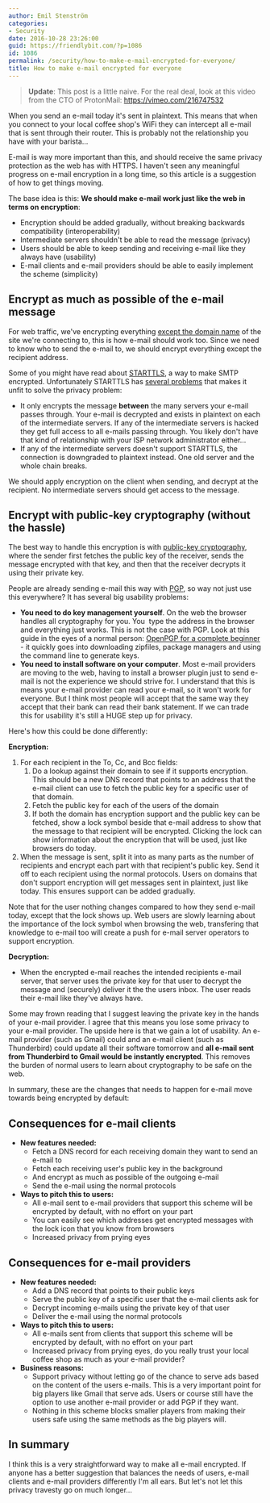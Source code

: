 ```yaml
---
author: Emil Stenström
categories:
- Security
date: 2016-10-28 23:26:00
guid: https://friendlybit.com/?p=1086
id: 1086
permalink: /security/how-to-make-e-mail-encrypted-for-everyone/
title: How to make e-mail encrypted for everyone
---
```


> **Update**: This post is a little naive. For the real deal, look at this video from the CTO of ProtonMail: <https://vimeo.com/216747532>

When you send an e-mail today it's sent in plaintext. This means that when you connect to your local coffee shop's WiFi they can intercept all e-mail that is sent through their router. This is probably not the relationship you have with your barista…

E-mail is way more important than this, and should receive the same privacy protection as the web has with HTTPS. I haven't seen any meaningful progress on e-mail encryption in a long time, so this article is a suggestion of how to get things moving.

The base idea is this: **We should make e-mail work just like the web in terms on encryption**:

  * Encryption should be added gradually, without breaking backwards compatibility (interoperability)
  * Intermediate servers shouldn't be able to read the message (privacy)
  * Users should be able to keep sending and receiving e-mail like they always have (usability)
  * E-mail clients and e-mail providers should be able to easily implement the scheme (simplicity)

## Encrypt as much as possible of the e-mail message

For web traffic, we've encrypting everything [except the domain name](https://idea.popcount.org/2012-06-16-dissecting-ssl-handshake/) of the site we're connecting to, this is how e-mail should work too. Since we need to know who to send the e-mail to, we should encrypt everything except the recipient address.

Some of you might have read about [STARTTLS](https://en.wikipedia.org/wiki/Opportunistic_TLS), a way to make SMTP encrypted. Unfortunately STARTTLS has [several problems](https://blog.filippo.io/the-sad-state-of-smtp-encryption/) that makes it unfit to solve the privacy problem:

  * It only encrypts the message **between** the many servers your e-mail passes through. Your e-mail is decrypted and exists in plaintext on each of the intermediate servers. If any of the intermediate servers is hacked they get full access to all e-mails passing through. You likely don't have that kind of relationship with your ISP network administrator either…
  * If any of the intermediate servers doesn't support STARTTLS, the connection is downgraded to plaintext instead. One old server and the whole chain breaks.

We should apply encryption on the client when sending, and decrypt at the recipient. No intermediate servers should get access to the message.

## Encrypt with public-key cryptography (without the hassle)

The best way to handle this encryption is with [public-key cryptography](https://en.wikipedia.org/wiki/Public-key_cryptography), where the sender first fetches the public key of the receiver, sends the message encrypted with that key, and then that the receiver decrypts it using their private key.

People are already sending e-mail this way with [PGP](https://en.wikipedia.org/wiki/Pretty_Good_Privacy), so way not just use this everywhere? It has several big usability problems:

  * **You need to do key management yourself**. On the web the browser handles all cryptography for you. You  type the address in the browser and everything just works. This is not the case with PGP. Look at this guide in the eyes of a normal person: [OpenPGP for a complete beginner](http://zacharyvoase.com/2009/08/20/openpgp/) - it quickly goes into downloading zipfiles, package managers and using the command line to generate keys.
  * **You need to install software on your computer**. Most e-mail providers are moving to the web, having to install a browser plugin just to send e-mail is not the experience we should strive for. I understand that this is means your e-mail provider can read your e-mail, so it won't work for everyone. But I think most people will accept that the same way they accept that their bank can read their bank statement. If we can trade this for usability it's still a HUGE step up for privacy.

Here's how this could be done differently:

**Encryption:**

  1. For each recipient in the To, Cc, and Bcc fields:
      1. Do a lookup against their domain to see if it supports encryption. This should be a new DNS record that points to an address that the e-mail client can use to fetch the public key for a specific user of that domain.
      2. Fetch the public key for each of the users of the domain
      3. If both the domain has encryption support and the public key can be fetched, show a lock symbol beside that e-mail address to show that the message to that recipient will be encrypted. Clicking the lock can show information about the encryption that will be used, just like browsers do today.
  2. When the message is sent, split it into as many parts as the number of recipients and encrypt each part with that recipient's public key. Send it off to each recipient using the normal protocols. Users on domains that don't support encryption will get messages sent in plaintext, just like today. This ensures support can be added gradually.

Note that for the user nothing changes compared to how they send e-mail today, except that the lock shows up. Web users are slowly learning about the importance of the lock symbol when browsing the web, transfering that knowledge to e-mail too will create a push for e-mail server operators to support encryption.

**Decryption:**

  * When the encrypted e-mail reaches the intended recipients e-mail server, that server uses the private key for that user to decrypt the message and (securely) deliver it the the users inbox. The user reads their e-mail like they've always have.

Some may frown reading that I suggest leaving the private key in the hands of your e-mail provider. I agree that this means you lose some privacy to your e-mail provider. The upside here is that we gain a lot of usability. An e-mail provider (such as Gmail) could and an e-mail client (such as Thunderbird) could update all their software tomorrow and **all e-mail sent from Thunderbird to Gmail would be instantly encrypted**. This removes the burden of normal users to learn about cryptography to be safe on the web.

In summary, these are the changes that needs to happen for e-mail move towards being encrypted by default:

## Consequences for e-mail clients

  * **New features needed:**
      * Fetch a DNS record for each receiving domain they want to send an e-mail to
      * Fetch each receiving user's public key in the background
      * And encrypt as much as possible of the outgoing e-mail
      * Send the e-mail using the normal protocols
  * **Ways to pitch this to users:**
      * All e-mail sent to e-mail providers that support this scheme will be encrypted by default, with no effort on your part
      * You can easily see which addresses get encrypted messages with the lock icon that you know from browsers
      * Increased privacy from prying eyes

## Consequences for e-mail providers

  * **New features needed:**
      * Add a DNS record that points to their public keys
      * Serve the public key of a specific user that the e-mail clients ask for
      * Decrypt incoming e-mails using the private key of that user
      * Deliver the e-mail using the normal protocols
  * **Ways to pitch this to users:**
      * All e-mails sent from clients that support this scheme will be encrypted by default, with no effort on your part
      * Increased privacy from prying eyes, do you really trust your local coffee shop as much as your e-mail provider?
  * **Business reasons:**
      * Support privacy without letting go of the chance to serve ads based on the content of the users e-mails. This is a very important point for big players like Gmail that serve ads. Users or course still have the option to use another e-mail provider or add PGP if they want.
      * Nothing in this scheme blocks smaller players from making their users safe using the same methods as the big players will.

## In summary

I think this is a very straightforward way to make all e-mail encrypted. If anyone has a better suggestion that balances the needs of users, e-mail clients and e-mail providers differently I'm all ears. But let's not let this privacy travesty go on much longer…
